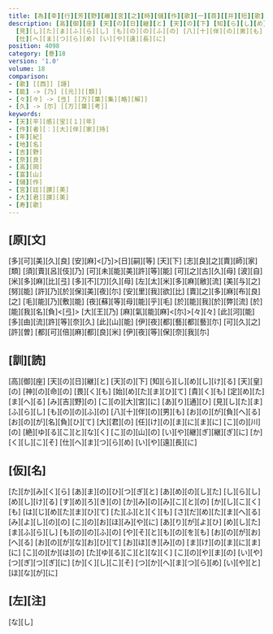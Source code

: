 ```yaml
---
title: [為][幸][行][芳][野][離][宮][之][時][儲][作][歌][一][首][[并][短][歌]]
description: [高][御][座] [天][の][日][継][と] [天][の][下] [知][ら][し][め][し][け][る] [天][皇][の] [神][の][命][の] [畏][く][も] [始][め][た][ま][ひ][て] [貴][く][も] [定][め][た][ま][へ][る] [み][吉][野][の] [こ][の][大][宮][に] [あ][り][通][ひ]
  [見][し][た][ま][ふ][ら][し] [も][の][の][ふ][の] [八][十][伴][の][男][も] [お][の][が][負][へ][る] [お][の][が][名][負][ひ][て] [大][君][の] [任][け][の][ま][に][ま][に] [こ][の][川][の] [絶][ゆ][る][こ][と][な][く] [こ][の][山][の] [い][や][継][ぎ][継][ぎ][に] [か][く][し][こ][そ]
  [仕][へ][ま][つ][ら][め] [い][や][遠][長][に]
position: 4098
category: [巻]18
version: '1.0'
volume: 18
comparison:
- [歌] [[西]] [謌]
- [能] -> [乃] [[元]][[類]]
- [々][々] -> [弖] [[万][葉][集][略][解]]
- [久] -> [尓] [[万][葉][考]]
keywords:
- [天][平][感][宝][１][年]
- [作][者][：][大][伴][家][持]
- [年][紀]
- [地][名]
- [吉][野]
- [奈][良]
- [高][岡]
- [富][山]
- [儲][作]
- [宮][廷][讃][美]
- [大][君][讃][美]
- [寿][歌]
---
```


## [原][文]

[多][可][美][久][良] [安][麻]<[乃]>[日][嗣][等] [天][下] [志][良][之][賣][師][家][類] [須][賣][呂][伎][乃] [可][未][能][美][許][等][能] [可][之][古][久][母] [波][自][米][多][麻][比][弖] [多][不][刀][久][母] [左][太][米][多][麻][敝][流] [美][与][之][努][能] [許][乃][於][保][美][夜][尓] [安][里][我][欲][比] [賣][之][多][麻][布][良][之] [毛][能][乃][敷][能] [夜][蘇][等][母][能][乎][毛] [於][能][我][於][弊][流] [於][能][我][名][負]<[弖]> [大][王][乃] [麻][氣][能][麻]<[尓]>[々][々] [此][河][能] [多][由][流][許][等][奈][久] [此][山][能] [伊][夜][都][藝][都][藝][尓] [可][久][之][許][曽] [都][可][倍][麻][都][良][米] [伊][夜][等][保][奈][我][尓]

## [訓][読]

[高][御][座] [天][の][日][継][と] [天][の][下] [知][ら][し][め][し][け][る] [天][皇][の] [神][の][命][の] [畏][く][も] [始][め][た][ま][ひ][て] [貴][く][も] [定][め][た][ま][へ][る] [み][吉][野][の] [こ][の][大][宮][に] [あ][り][通][ひ] [見][し][た][ま][ふ][ら][し] [も][の][の][ふ][の] [八][十][伴][の][男][も] [お][の][が][負][へ][る] [お][の][が][名][負][ひ][て] [大][君][の] [任][け][の][ま][に][ま][に] [こ][の][川][の] [絶][ゆ][る][こ][と][な][く] [こ][の][山][の] [い][や][継][ぎ][継][ぎ][に] [か][く][し][こ][そ] [仕][へ][ま][つ][ら][め] [い][や][遠][長][に]

## [仮][名]

[た][か][み][く][ら] [あ][ま][の][ひ][つ][ぎ][と] [あ][め][の][し][た] [し][ら][し][め][し][け][る] [す][め][ろ][き][の] [か][み][の][み][こ][と][の] [か][し][こ][く][も] [は][じ][め][た][ま][ひ][て] [た][ふ][と][く][も] [さ][だ][め][た][ま][へ][る] [み][よ][し][の][の] [こ][の][お][ほ][み][や][に] [あ][り][が][よ][ひ] [め][し][た][ま][ふ][ら][し] [も][の][の][ふ][の] [や][そ][と][も][の][を][も] [お][の][が][お][へ][る] [お][の][が][な][お][ひ][て] [お][ほ][き][み][の] [ま][け][の][ま][に][ま][に] [こ][の][か][は][の] [た][ゆ][る][こ][と][な][く] [こ][の][や][ま][の] [い][や][つ][ぎ][つ][ぎ][に] [か][く][し][こ][そ] [つ][か][へ][ま][つ][ら][め] [い][や][と][ほ][な][が][に]

## [左][注]

[な][し]
